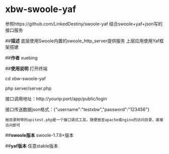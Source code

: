 # xbw-swoole-yaf
参照https://github.com/LinkedDestiny/swoole-yaf
结合swoole+yaf+json写的接口服务

##**描述**
底层使用Swoole内置的swoole_http_server提供服务
上层应用使用Yaf框架搭建


##**作者**
xuebing

##**使用说明**
打开终端

cd xbw-swoole-yaf

php server/server.php

接口调用地址：http://yourip:port/app/public/login

接口传送数据json格式：{"username":"testxbw","password":"123456"}

`根目录附带的apitest.php是一个接口调式工具，随便放至apache或nginx的访问目录，直接访问即可`

##**swoole版本**
swoole-1.7.8+版本

##**yaf版本**
任意stable版本
